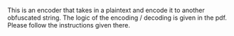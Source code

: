 This is an encoder that takes in a plaintext and encode it to another obfuscated string. The logic of the
encoding / decoding is given in the pdf. Please follow the instructions given there.
